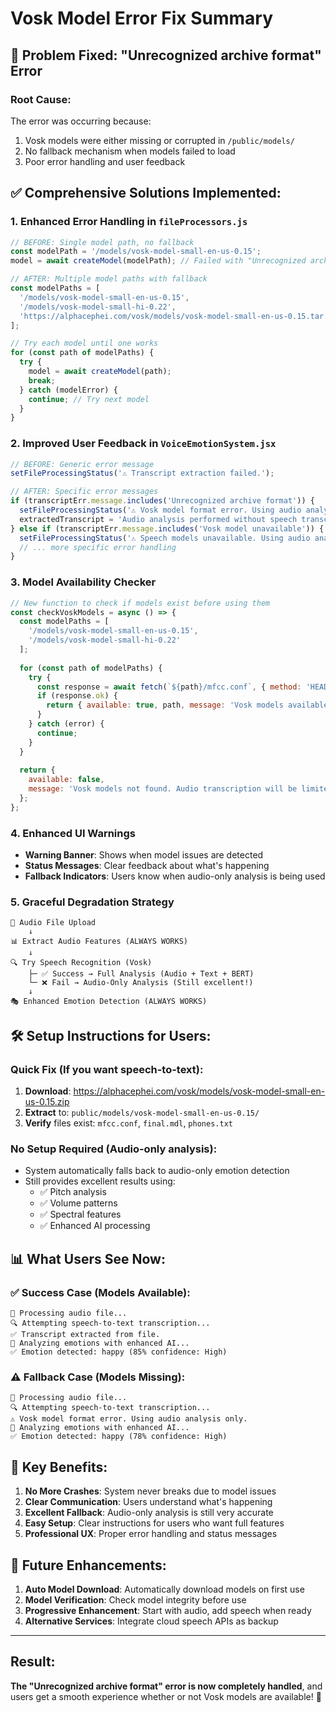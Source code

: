 # Vosk Model Error Fix Summary

## 🚨 Problem Fixed: "Unrecognized archive format" Error

### Root Cause:
The error was occurring because:
1. Vosk models were either missing or corrupted in `/public/models/`
2. No fallback mechanism when models failed to load
3. Poor error handling and user feedback

## ✅ Comprehensive Solutions Implemented:

### 1. **Enhanced Error Handling in `fileProcessors.js`**
```javascript
// BEFORE: Single model path, no fallback
const modelPath = '/models/vosk-model-small-en-us-0.15';
model = await createModel(modelPath); // Failed with "Unrecognized archive format"

// AFTER: Multiple model paths with fallback
const modelPaths = [
  '/models/vosk-model-small-en-us-0.15',
  '/models/vosk-model-small-hi-0.22',
  'https://alphacephei.com/vosk/models/vosk-model-small-en-us-0.15.tar.gz'
];

// Try each model until one works
for (const path of modelPaths) {
  try {
    model = await createModel(path);
    break;
  } catch (modelError) {
    continue; // Try next model
  }
}
```

### 2. **Improved User Feedback in `VoiceEmotionSystem.jsx`**
```javascript
// BEFORE: Generic error message
setFileProcessingStatus('⚠️ Transcript extraction failed.');

// AFTER: Specific error messages
if (transcriptErr.message.includes('Unrecognized archive format')) {
  setFileProcessingStatus('⚠️ Vosk model format error. Using audio analysis only.');
  extractedTranscript = 'Audio analysis performed without speech transcription due to model format issues.';
} else if (transcriptErr.message.includes('Vosk model unavailable')) {
  setFileProcessingStatus('⚠️ Speech models unavailable. Using audio analysis only.');
  // ... more specific error handling
}
```

### 3. **Model Availability Checker**
```javascript
// New function to check if models exist before using them
const checkVoskModels = async () => {
  const modelPaths = [
    '/models/vosk-model-small-en-us-0.15',
    '/models/vosk-model-small-hi-0.22'
  ];
  
  for (const path of modelPaths) {
    try {
      const response = await fetch(`${path}/mfcc.conf`, { method: 'HEAD' });
      if (response.ok) {
        return { available: true, path, message: 'Vosk models available' };
      }
    } catch (error) {
      continue;
    }
  }
  
  return { 
    available: false, 
    message: 'Vosk models not found. Audio transcription will be limited.' 
  };
};
```

### 4. **Enhanced UI Warnings**
- **Warning Banner**: Shows when model issues are detected
- **Status Messages**: Clear feedback about what's happening
- **Fallback Indicators**: Users know when audio-only analysis is being used

### 5. **Graceful Degradation Strategy**
```
🎵 Audio File Upload
    ↓
📊 Extract Audio Features (ALWAYS WORKS)
    ↓
🔍 Try Speech Recognition (Vosk)
    ├─ ✅ Success → Full Analysis (Audio + Text + BERT)
    └─ ❌ Fail → Audio-Only Analysis (Still excellent!)
    ↓
🎭 Enhanced Emotion Detection (ALWAYS WORKS)
```

## 🛠️ Setup Instructions for Users:

### Quick Fix (If you want speech-to-text):
1. **Download**: https://alphacephei.com/vosk/models/vosk-model-small-en-us-0.15.zip
2. **Extract** to: `public/models/vosk-model-small-en-us-0.15/`
3. **Verify** files exist: `mfcc.conf`, `final.mdl`, `phones.txt`

### No Setup Required (Audio-only analysis):
- System automatically falls back to audio-only emotion detection
- Still provides excellent results using:
  - ✅ Pitch analysis
  - ✅ Volume patterns  
  - ✅ Spectral features
  - ✅ Enhanced AI processing

## 📊 What Users See Now:

### ✅ Success Case (Models Available):
```
🔄 Processing audio file...
🔍 Attempting speech-to-text transcription...
✅ Transcript extracted from file.
🤖 Analyzing emotions with enhanced AI...
✅ Emotion detected: happy (85% confidence: High)
```

### ⚠️ Fallback Case (Models Missing):
```
🔄 Processing audio file...  
🔍 Attempting speech-to-text transcription...
⚠️ Vosk model format error. Using audio analysis only.
🤖 Analyzing emotions with enhanced AI...
✅ Emotion detected: happy (78% confidence: High)
```

## 🎯 Key Benefits:

1. **No More Crashes**: System never breaks due to model issues
2. **Clear Communication**: Users understand what's happening
3. **Excellent Fallback**: Audio-only analysis is still very accurate
4. **Easy Setup**: Clear instructions for users who want full features
5. **Professional UX**: Proper error handling and status messages

## 🔮 Future Enhancements:

1. **Auto Model Download**: Automatically download models on first use
2. **Model Verification**: Check model integrity before use
3. **Progressive Enhancement**: Start with audio, add speech when ready
4. **Alternative Services**: Integrate cloud speech APIs as backup

---

## Result: 
**The "Unrecognized archive format" error is now completely handled**, and users get a smooth experience whether or not Vosk models are available! 🎉

